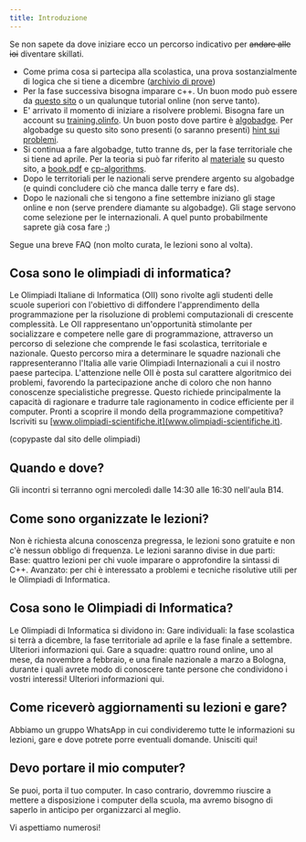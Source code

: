 ```yaml
---
title: Introduzione
---
```

Se non sapete da dove iniziare ecco un percorso indicativo per ~~andare alle ioi~~ diventare skillati.    
- Come prima cosa si partecipa alla scolastica, una prova sostanzialmente di logica che si tiene a dicembre ([archivio di prove](https://scolastiche.olinfo.it/))
- Per la fase successiva bisogna imparare c++. Un buon modo può essere da [questo sito](./materiale/cpp_cheatsheet.md) o un qualunque tutorial online (non serve tanto).
- E' arrivato il momento di iniziare a risolvere problemi. Bisogna fare un account su [training.olinfo](training.olinfo.it). Un buon posto dove partire è [algobadge](https://training.olinfo.it/algobadge). Per algobadge su questo sito sono presenti (o saranno presenti) [hint sui problemi](algobadge.md).
- Si continua a fare algobadge, tutto tranne ds, per la fase territoriale che si tiene ad aprile. Per la teoria si può far riferito al [materiale](./materiale.md) su questo sito, a [book.pdf](https://cses.fi/book/book.pdf) e [cp-algorithms](https://cp-algorithms.com/).
- Dopo le territoriali per le nazionali serve prendere argento su algobadge (e quindi concludere ciò che manca dalle terry e fare ds).
- Dopo le nazionali che si tengono a fine settembre iniziano gli stage online e non (serve prendere diamante su algobadge). Gli stage servono come selezione per le internazionali. A quel punto probabilmente saprete già cosa fare ;)

Segue una breve FAQ (non molto curata, le lezioni sono al volta).
## Cosa sono le olimpiadi di informatica?
Le Olimpiadi Italiane di Informatica (OII) sono rivolte agli studenti delle scuole superiori con l'obiettivo di diffondere l'apprendimento della programmazione per la risoluzione di problemi computazionali di crescente complessità. Le OII rappresentano un'opportunità stimolante per socializzare e competere nelle gare di programmazione, attraverso un percorso di selezione che comprende le fasi scolastica, territoriale e nazionale. Questo percorso mira a determinare le squadre nazionali che rappresenteranno l'Italia alle varie Olimpiadi Internazionali a cui il nostro paese partecipa. L'attenzione nelle OII è posta sul carattere algoritmico dei problemi, favorendo la partecipazione anche di coloro che non hanno conoscenze specialistiche pregresse. Questo richiede principalmente la capacità di ragionare e tradurre tale ragionamento in codice efficiente per il computer. Pronti a scoprire il mondo della programmazione competitiva? Iscriviti su [www.olimpiadi-scientifiche.it](www.olimpiadi-scientifiche.it). 

(copypaste dal sito delle olimpiadi)

## Quando e dove?
Gli incontri si terranno ogni mercoledì dalle 14:30 alle 16:30 nell'aula B14.

## Come sono organizzate le lezioni?
Non è richiesta alcuna conoscenza pregressa, le lezioni sono gratuite e non c'è nessun obbligo di frequenza.
Le lezioni saranno divise in due parti:
Base: quattro lezioni per chi vuole imparare o approfondire la sintassi di C++.
Avanzato: per chi è interessato a problemi e tecniche risolutive utili per le Olimpiadi di Informatica.

## Cosa sono le Olimpiadi di Informatica?
Le Olimpiadi di Informatica si dividono in:
Gare individuali: la fase scolastica si terrà a dicembre, la fase territoriale ad aprile e la fase finale a settembre. Ulteriori informazioni qui.
Gare a squadre: quattro round online, uno al mese, da novembre a febbraio, e una finale nazionale a marzo a Bologna, durante i quali avrete modo di conoscere tante persone che condividono i vostri interessi! Ulteriori informazioni qui.

## Come riceverò aggiornamenti su lezioni e gare?
Abbiamo un gruppo WhatsApp in cui condivideremo tutte le informazioni su lezioni, gare e dove potrete porre eventuali domande. Unisciti qui!

## Devo portare il mio computer?
Se puoi, porta il tuo computer. In caso contrario, dovremmo riuscire a mettere a disposizione i computer della scuola, ma avremo bisogno di saperlo in anticipo per organizzarci al meglio.

Vi aspettiamo numerosi!